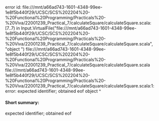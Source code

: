 error id: file:///mnt/a66ad743-1601-4348-99ee-1e8f5b440f29/UCSC/SCS%202204%20-%20Functional%20Programming/Practicals%20-%20Viva/22001239_Practical_7/calculateSquare/calculateSquare.scala:[7..7) in Input.VirtualFile("file:///mnt/a66ad743-1601-4348-99ee-1e8f5b440f29/UCSC/SCS%202204%20-%20Functional%20Programming/Practicals%20-%20Viva/22001239_Practical_7/calculateSquare/calculateSquare.scala", "object ")
file:///mnt/a66ad743-1601-4348-99ee-1e8f5b440f29/UCSC/SCS%202204%20-%20Functional%20Programming/Practicals%20-%20Viva/22001239_Practical_7/calculateSquare/calculateSquare.scala
file:///mnt/a66ad743-1601-4348-99ee-1e8f5b440f29/UCSC/SCS%202204%20-%20Functional%20Programming/Practicals%20-%20Viva/22001239_Practical_7/calculateSquare/calculateSquare.scala:1: error: expected identifier; obtained eof
object 
       ^
#### Short summary: 

expected identifier; obtained eof